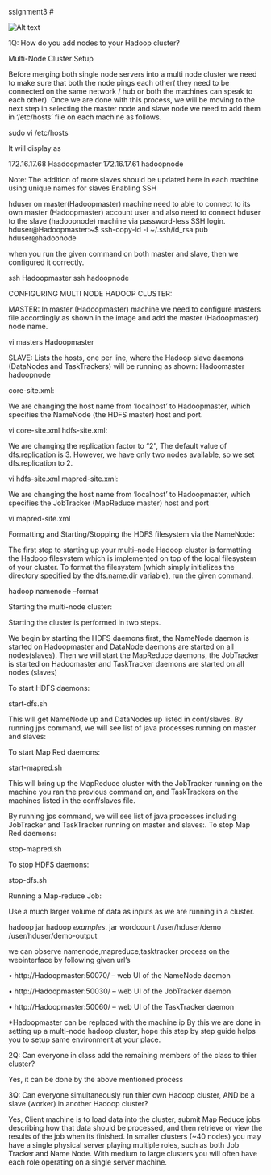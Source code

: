 ssignment3 #

![Alt text](http://162.243.135.49/Assignment3.jpg "Optional title")


1Q: How do you add nodes to your Hadoop cluster?

Multi-Node Cluster Setup

Before merging both single node servers into a multi node cluster we need to make sure that both the node pings each other( they need to be connected on the same network / hub or both the machines can speak to each other). Once we are done with this process, we will be moving to the next step in selecting the master node and slave node
we need to add them in ‘/etc/hosts’ file on each machine as follows.

sudo vi /etc/hosts

It will display as

172.16.17.68     Haadoopmaster
172.16.17.61     hadoopnode

Note: The addition of more slaves should be updated here in each machine using unique names for slaves 
Enabling SSH

hduser on master(Hadoopmaster) machine need to able to connect to its own master (Hadoopmaster) account user and also need to connect hduser  to the slave (hadoopnode) machine via password-less SSH login.
hduser@Hadoopmaster:~$ ssh-copy-id -i ~/.ssh/id_rsa.pub hduser@hadoonode

when you run the given command on both master and slave, then we configured it correctly.

ssh Hadoopmaster
ssh hadoopnode

  CONFIGURING MULTI NODE HADOOP CLUSTER:

MASTER:
In master (Hadoopmaster) machine we need to configure masters file accordingly as shown in the image and add the master (Hadoopmaster) node name.

vi masters
Hadoopmaster
 
 SLAVE:
Lists the hosts, one per line, where the Hadoop slave daemons (DataNodes and TaskTrackers) will be running as shown:
Hadoomaster
hadoopnode



core-site.xml:

We are changing the host name from ‘localhost’ to Hadoopmaster, which specifies the NameNode (the HDFS master) host and port.

vi core-site.xml
hdfs-site.xml:

We are changing the replication factor to “2”, The default value of dfs.replication is 3. However, we have only two nodes available, so we set dfs.replication to 2.

vi hdfs-site.xml
mapred-site.xml:

We are changing the host name from ‘localhost’ to Hadoopmaster, which specifies the JobTracker (MapReduce master) host and port

vi mapred-site.xml

Formatting and Starting/Stopping the HDFS filesystem via the NameNode:

The first step to starting up your multi–node Hadoop cluster is formatting the Hadoop filesystem which is implemented on top of the local filesystem of your cluster. To format the filesystem (which simply initializes the directory specified by the dfs.name.dir variable), run the given command.

hadoop namenode –format

Starting the multi-node cluster:

Starting the cluster is performed in two steps.

We begin by starting the HDFS daemons first, the NameNode daemon is started on Hadoopmaster and DataNode daemons are started on all nodes(slaves).
Then we will start the MapReduce daemons, the JobTracker is started on Hadoomaster and TaskTracker daemons are started on all nodes (slaves)

To start HDFS daemons:

start-dfs.sh

This will get NameNode up and DataNodes up listed in conf/slaves.
By running jps command, we will see list of java processes running on master and slaves:

To start  Map Red daemons:

start-mapred.sh

This will bring up the MapReduce cluster with the JobTracker running on the machine you ran the previous command on, and TaskTrackers on the machines listed in the conf/slaves file.

By running jps command, we will see list of java processes including JobTracker and TaskTracker running on master and slaves:. 
To stop Map Red daemons:

stop-mapred.sh

To stop HDFS daemons:

stop-dfs.sh

 Running a Map-reduce Job:

Use a much larger volume of data as inputs as we are running in a cluster.

hadoop jar hadoop *examples*. jar wordcount  /user/hduser/demo  /user/hduser/demo-output

we can observe namenode,mapreduce,tasktracker process on the webinterface by following given url’s

•	http://Hadoopmaster:50070/ – web UI of the NameNode daemon

•	http://Hadoopmaster:50030/ – web UI of the JobTracker daemon

•	http://Hadoopmaster:50060/ – web UI of the TaskTracker daemon

*Hadoopmaster can be replaced with the machine ip
By this we are done in setting up a multi-node hadoop cluster, hope this step by step guide helps you to setup same environment at your place.

2Q: Can everyone in class add the remaining members of the class to thier cluster? 

Yes, it can be done by the above mentioned process

3Q: Can everyone simultaneously run thier own Hadoop cluster, AND be a slave (worker) in another Hadoop cluster? 

Yes, Client machine is to load data into the cluster, submit Map Reduce jobs describing how that data should be processed, and then retrieve or view the results of the job when its finished.  In smaller clusters (~40 nodes) you may have a single physical server playing multiple roles, such as both Job Tracker and Name Node.  With medium to large clusters you will often have each role operating on a single server machine.

